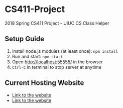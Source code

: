 # CS411-Project
2018 Spring CS411 Project - UIUC CS Class Helper

## Setup Guide
1. Install node.js modules (at least once): `npm install`
2. Run and start: `npm start`
3. Open [http://localhost:55555/](http://localhost:55555/) in the browser
4. `Ctrl-C` in terminal to stop server at anytime

## Current Hosting Website
* [Link to the website](http://csassistant.web.engr.illinois.edu:55555/)
* <a href="http://csassistant.web.engr.illinois.edu:55555/" target="_blank">Link to the website</a>
